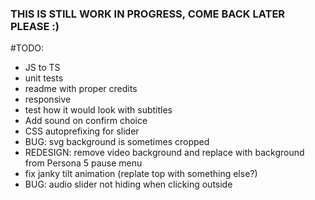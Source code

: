 ### THIS IS STILL WORK IN PROGRESS, COME BACK LATER PLEASE :)

#TODO:

- JS to TS
- unit tests
- readme with proper credits
- responsive
- test how it would look with subtitles
- Add sound on confirm choice
- CSS autoprefixing for slider
- BUG: svg background is sometimes cropped
- REDESIGN: remove video background and replace with background from Persona 5 pause menu
- fix janky tilt animation (replate top with something else?)
- BUG: audio slider not hiding when clicking outside

